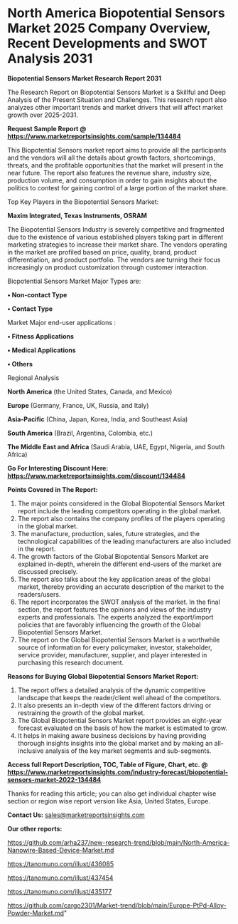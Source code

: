 # North America Biopotential Sensors Market 2025 Company Overview, Recent Developments and SWOT Analysis 2031

<strong>Biopotential Sensors Market Research Report 2031</strong>

The Research Report on Biopotential Sensors Market is a Skillful and Deep Analysis of the Present Situation and Challenges. This research report also analyzes other important trends and market drivers that will affect market growth over 2025-2031.

<strong>Request Sample Report @ <a href=https://www.marketreportsinsights.com/sample/134484>https://www.marketreportsinsights.com/sample/134484</a></strong>

This Biopotential Sensors market report aims to provide all the participants and the vendors will all the details about growth factors, shortcomings, threats, and the profitable opportunities that the market will present in the near future. The report also features the revenue share, industry size, production volume, and consumption in order to gain insights about the politics to contest for gaining control of a large portion of the market share.

Top Key Players in the Biopotential Sensors Market:

<strong>Maxim Integrated, Texas Instruments, OSRAM</strong>

The Biopotential Sensors Industry is severely competitive and fragmented due to the existence of various established players taking part in different marketing strategies to increase their market share. The vendors operating in the market are profiled based on price, quality, brand, product differentiation, and product portfolio. The vendors are turning their focus increasingly on product customization through customer interaction.

Biopotential Sensors Market Major Types are:

<strong>• Non-contact Type

• Contact Type</strong>

Market Major end-user applications :

<strong>• Fitness Applications

• Medical Applications

• Others</strong>

Regional Analysis

</u><strong><b>North America</b></strong> (the United States, Canada, and Mexico)

<strong><b>Europe </b></strong>(Germany, France, UK, Russia, and Italy)

<strong><b>Asia-Pacific</b></strong> (China, Japan, Korea, India, and Southeast Asia)

<strong><b>South America</b></strong> (Brazil, Argentina, Colombia, etc.)

<strong><b>The Middle East and Africa</b></strong> (Saudi Arabia, UAE, Egypt, Nigeria, and South Africa)

<strong>Go For Interesting Discount Here: <a href=https://www.marketreportsinsights.com/discount/134484>https://www.marketreportsinsights.com/discount/134484</a></strong>

<strong>Points Covered in The Report:</strong>
<ol>
  <li>The major points considered in the Global Biopotential Sensors Market report include the leading competitors operating in the global market.</li>
  <li>The report also contains the company profiles of the players operating in the global market.</li>
  <li>The manufacture, production, sales, future strategies, and the technological capabilities of the leading manufacturers are also included in the report.</li>
  <li>The growth factors of the Global Biopotential Sensors Market are explained in-depth, wherein the different end-users of the market are discussed precisely.</li>
  <li>The report also talks about the key application areas of the global market, thereby providing an accurate description of the market to the readers/users.</li>
  <li>The report incorporates the SWOT analysis of the market. In the final section, the report features the opinions and views of the industry experts and professionals. The experts analyzed the export/import policies that are favorably influencing the growth of the Global Biopotential Sensors Market.</li>
  <li>The report on the Global Biopotential Sensors Market is a worthwhile source of information for every policymaker, investor, stakeholder, service provider, manufacturer, supplier, and player interested in purchasing this research document.</li>
</ol>
<strong>Reasons for Buying Global Biopotential Sensors Market Report:</strong>

<ol>
  <li>The report offers a detailed analysis of the dynamic competitive landscape that keeps the reader/client well ahead of the competitors.</li>
  <li>It also presents an in-depth view of the different factors driving or restraining the growth of the global market.</li>
  <li>The Global Biopotential Sensors Market report provides an eight-year forecast evaluated on the basis of how the market is estimated to grow.</li>
  <li>It helps in making aware business decisions by having providing thorough insights insights into the global market and by making an all-inclusive analysis of the key market segments and sub-segments.</li>
</ol>
<strong>Access full Report Description, TOC, Table of Figure, Chart, etc. @ <a href=https://www.marketreportsinsights.com/industry-forecast/biopotential-sensors-market-2022-134484>https://www.marketreportsinsights.com/industry-forecast/biopotential-sensors-market-2022-134484</a></strong>


Thanks for reading this article; you can also get individual chapter wise section or region wise report version like Asia, United States, Europe.

<strong>Contact Us:</strong>
sales@marketreportsinsights.com

<strong>Our other reports:</strong>

<a href=https://github.com/arha237/new-research-trend/blob/main/North-America-Nanowire-Based-Device-Market.md>https://github.com/arha237/new-research-trend/blob/main/North-America-Nanowire-Based-Device-Market.md</a>

<a href=https://tanomuno.com/illust/436085>https://tanomuno.com/illust/436085</a>

<a href=https://tanomuno.com/illust/437454>https://tanomuno.com/illust/437454</a>

<a href=https://tanomuno.com/illust/435177>https://tanomuno.com/illust/435177</a>

<a href=https://github.com/cargo2301/Market-trend/blob/main/Europe-PtPd-Alloy-Powder-Market.md>https://github.com/cargo2301/Market-trend/blob/main/Europe-PtPd-Alloy-Powder-Market.md</a>"
